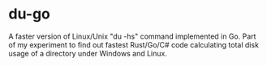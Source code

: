 # du-go
A faster version of Linux/Unix "du -hs" command implemented in Go. Part of my experiment to find out fastest Rust/Go/C# code calculating total disk usage of a directory under Windows and Linux.
